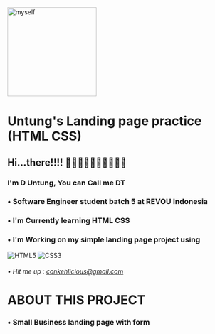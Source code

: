 <img width="200px" src="img/myself.JPG" alt="myself" />


# Untung's Landing page practice (HTML CSS)

## Hi...there!!!! 👋🏻👋🏻👋🏻👋🏻👋🏻
### I'm D Untung, You can Call me DT 
### • Software Engineer student batch 5 at REVOU Indonesia

### • I'm Currently learning HTML CSS
### • I'm Working on my simple landing page project using 
  ![HTML5](https://img.shields.io/badge/html5-%23E34F26.svg?style=for-the-badge&logo=html5&logoColor=white) ![CSS3](https://img.shields.io/badge/css3-%231572B6.svg?style=for-the-badge&logo=css3&logoColor=white)
###### • Hit me up : conkehlicious@gmail.com

# ABOUT THIS PROJECT
### • Small Business landing page with form
